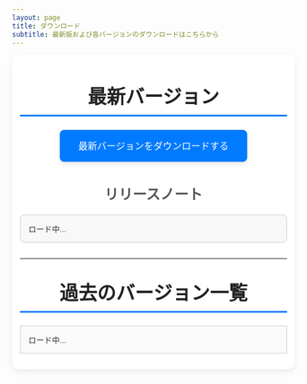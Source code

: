 ```yaml
---
layout: page
title: ダウンロード
subtitle: 最新版および各バージョンのダウンロードはこちらから
---
```


<style>
  /* Google Fonts の読み込み */
  @import url('https://fonts.googleapis.com/css2?family=Roboto:wght@400;500;700&display=swap');

  /* 全体の基本設定 */
  .page-content {
    font-family: 'Roboto', sans-serif;
    max-width: 900px;
    margin: 0 auto;
    padding: 1em;
    color: #333;
    background: #fff;
    box-shadow: 0 4px 12px rgba(0,0,0,0.08);
    border-radius: 12px;
  }
  /* セクション見出し */
  h2.section-title {
    text-align: center;
    font-size: 2.4em;
    margin-top: 1em;
    margin-bottom: 0.7em;
    color: #222;
    border-bottom: 3px solid #007BFF;
    padding-bottom: 0.3em;
  }
  /* サブセクション見出し */
  h3.subsection-title {
    text-align: center;
    font-size: 1.8em;
    margin: 1.5em 0 0.8em;
    color: #555;
  }
  /* 最新バージョン用のダウンロードボタン */
  .download-button {
    display: block;
    width: 100%;
    max-width: 300px;
    margin: 0 auto 1em;
    padding: 1em;
    background-color: #007BFF;
    color: #fff;
    text-align: center;
    text-decoration: none;
    font-size: 1.2em;
    border-radius: 8px;
    box-shadow: 0 4px 8px rgba(0,0,0,0.1);
    transition: background-color 0.3s ease, transform 0.3s ease;
  }
  .download-button:hover {
    background-color: #0056b3;
    transform: translateY(-3px);
  }
  /* リリースノートの表示領域 */
  .release-notes {
    border: 1px solid #ccc;
    padding: 1em;
    border-radius: 8px;
    max-height: 200px;
    overflow-y: scroll;
    margin: 1em auto 2em;
    background-color: #f8f8f8;
  }
  /* 過去のバージョン一覧 */
  .release-list {
    max-height: 300px;
    overflow-y: scroll;
    border: 1px solid #ccc;
    padding: 1em;
    margin: 1em auto;
    background-color: #fafafa;
  }
  .release-list ul {
    list-style: none;
    padding-left: 0;
    margin: 0;
  }
  .release-list li {
    display: flex;
    justify-content: space-between;
    align-items: center;
    margin: 0.8em 0;
  }
  .release-list a {
    text-decoration: none;
    color: #007BFF;
    font-weight: 500;
    transition: color 0.3s ease;
  }
  .release-list a:hover {
    color: #0056b3;
    text-decoration: underline;
  }
  .release-date {
    font-size: 0.9em;
    color: #777;
    margin-left: 1em;
    white-space: nowrap;
  }
</style>

<div class="page-content">
  <h2 class="section-title">最新バージョン</h2>
  <div style="text-align:center;">
    <a id="latest-release-button" class="download-button" href="#" target="_blank">
      最新バージョンをダウンロードする
    </a>
  </div>
  <h3 class="subsection-title">リリースノート</h3>
  <div id="release-notes" class="release-notes">
    ロード中...
  </div>

  <hr>

  <h2 class="section-title">過去のバージョン一覧</h2>
  <div id="release-list" class="release-list">
    ロード中...
  </div>
  
  <script>
    // GitHub API を利用してリリース情報を取得する例
    const owner = 'fujitatsukasa';
    const repo = 'YukkuriMatomeProcessor';
    const apiUrl = `https://api.github.com/repos/${owner}/${repo}/releases`;

    function formatDate(dateString) {
      const date = new Date(dateString);
      const year = date.getFullYear();
      const month = ('0' + (date.getMonth() + 1)).slice(-2);
      const day = ('0' + date.getDate()).slice(-2);
      return `${year}-${month}-${day}`;
    }

    fetch(apiUrl)
      .then(response => response.json())
      .then(releases => {
        if (!Array.isArray(releases)) {
          document.getElementById('release-list').innerHTML = 'リリース情報を取得できませんでした。';
          return;
        }
        if (releases.length > 0) {
          const latest = releases[0];
          document.getElementById('latest-release-button').href = latest.zipball_url;
          const notesMarkdown = latest.body || 'リリースノートはありません。';
          document.getElementById('release-notes').innerHTML = marked.parse(notesMarkdown);
        } else {
          document.getElementById('latest-release-button').innerHTML = 'リリースがありません';
          document.getElementById('release-notes').innerHTML = '';
        }
        const listDiv = document.getElementById('release-list');
        listDiv.innerHTML = '';
        const ul = document.createElement('ul');
        releases.forEach((release, index) => {
          if (index === 0) return;
          const li = document.createElement('li');
          const a = document.createElement('a');
          a.href = release.zipball_url;
          a.target = '_blank';
          a.textContent = release.name || release.tag_name;
          const dateSpan = document.createElement('span');
          dateSpan.className = 'release-date';
          dateSpan.textContent = formatDate(release.published_at);
          li.appendChild(a);
          li.appendChild(dateSpan);
          ul.appendChild(li);
        });
        listDiv.appendChild(ul);
      })
      .catch(error => {
        document.getElementById('release-list').innerHTML = 'リリース情報の取得に失敗しました。';
        document.getElementById('release-notes').innerHTML = '';
        console.error(error);
      });
  </script>
</div>
